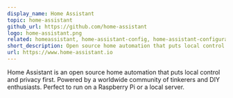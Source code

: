 ```yaml
---
display_name: Home Assistant
topic: home-assistant
github_url: https://github.com/home-assistant
logo: home-assistant.png
related: homeassistant, home-assistant-config, home-assistant-configuration, hassio
short_description: Open source home automation that puts local control and privacy first.
url: https://www.home-assistant.io
---
```

Home Assistant is an open source home automation that puts local control and privacy first. Powered by a worldwide community of tinkerers and DIY enthusiasts. Perfect to run on a Raspberry Pi or a local server.
